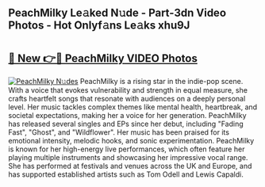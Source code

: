 ## PeachMilky Le𝚊ked N𝚞de - Part-3dn Video Photos - Hot Onlyf𝚊ns Le𝚊ks xhu9J

# <h2><a href="http://ab75118.deff.icu/?id=PeachMilky">🔗 New 👉🔴 PeachMilky VIDEO Photos</a></h2>

[![PeachMilky N𝚞des](https://i.imgur.com/rIISA9y.gif)](http://ab75118.deff.icu/?id=PeachMilky)
PeachMilky is a rising star in the indie-pop scene. With a voice that evokes vulnerability and strength in equal measure, she crafts heartfelt songs that resonate with audiences on a deeply personal level. Her music tackles complex themes like mental health, heartbreak, and societal expectations, making her a voice for her generation. PeachMilky has released several singles and EPs since her debut, including "Fading Fast", "Ghost", and "Wildflower". Her music has been praised for its emotional intensity, melodic hooks, and sonic experimentation. PeachMilky is known for her high-energy live performances, which often feature her playing multiple instruments and showcasing her impressive vocal range. She has performed at festivals and venues across the UK and Europe, and has supported established artists such as Tom Odell and Lewis Capaldi.
